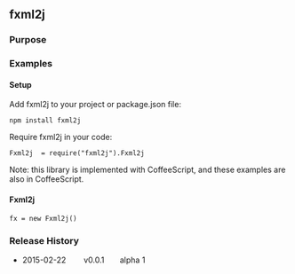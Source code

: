 ## fxml2j

### Purpose


### Examples

#### Setup

Add fxml2j to your project or package.json file:
```
npm install fxml2j
```

Require fxml2j in your code:
```
Fxml2j  = require("fxml2j").Fxml2j
```

Note: this library is implemented with CoffeeScript, and these examples are also in CoffeeScript.

#### Fxml2j


``` 
fx = new Fxml2j()

```

### Release History

* 2015-02-22   v0.0.1  alpha 1
